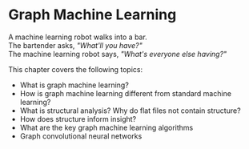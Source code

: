 # Graph Machine Learning

A machine learning robot walks into a bar.
<br/>The bartender asks, *"What'll you have?"*
<br/>The machine learning robot says, *"What's everyone else having?"*

This chapter covers the following topics:

* What is graph machine learning?
* How is graph machine learning different from standard machine learning?
* What is structural analysis?  Why do flat files not contain structure?
* How does structure inform insight?
* What are the key graph machine learning algorithms
* Graph convolutional neural networks
